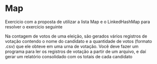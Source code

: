 # Map
Exercicio com a proposta de utilizar a lista Map e o LinkedHashMap para resolver o exercicio seguinte

Na contagem de votos de uma eleição, são gerados vários registros
de votação contendo o nome do candidato e a quantidade de votos
(formato .csv) que ele obteve em uma urna de votação. Você deve
fazer um programa para ler os registros de votação a partir de um
arquivo, e daí gerar um relatório consolidado com os totais de cada
candidato
